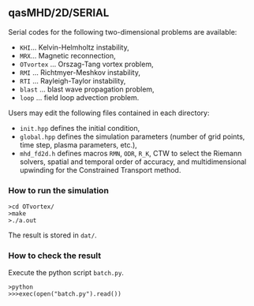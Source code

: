 ## qasMHD/2D/SERIAL
Serial codes for the following two-dimensional problems are available:
- `KHI`... Kelvin-Helmholtz instability,
- `MRX`... Magnetic reconnection,
- `OTvortex` ... Orszag-Tang vortex problem,
- `RMI` ... Richtmyer-Meshkov instability,
- `RTI` ... Rayleigh-Taylor instability,
- `blast` ... blast wave propagation problem,
- `loop` ... field loop advection problem.

Users may edit the following files contained in each directory:
- `init.hpp` defines the initial condition,
- `global.hpp` defines the simulation parameters (number of grid points, time step, plasma parameters, etc.),
- `mhd_fd2d.h` defines macros `RMN`, `ODR`, `R_K`, CTW to select the Riemann solvers, spatial and temporal order of accuracy, and multidimensional upwinding for the Constrained Transport method.

### How to run the simulation
```
>cd OTvortex/
>make
>./a.out
```

The result is stored in `dat/`.

### How to check the result
Execute the python script `batch.py`.
```
>python
>>>exec(open("batch.py").read())
```


